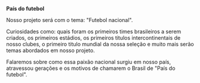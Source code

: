 **País do futebol**

Nosso projeto será com o tema: "Futebol nacional".

Curiosidades como: quais foram os primeiros times brasileiros a serem criados, os primeiros estádios, os primeiros titulos intercontinentais de nosso clubes, o primeiro titulo mundial da nossa seleção e muito mais serão temas abordados em nosso projeto.

Falaremos sobre como essa paixão nacional surgiu em nosso país, atravessou gerações e os motivos de chamarem o Brasil de "País do futebol".
